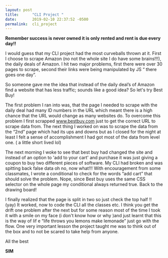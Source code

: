 ```yaml
---
layout: post
title:      "CLI Project "
date:       2019-02-10 22:37:52 -0500
permalink:  cli_project
---
```





**Remember success is never owned it is only rented and rent is due every day!!**
 


I would guess that my CLI project had the most curveballs thrown at it. First I choose to scrape Amazon (no not the whole site I do have some brains!!!), the daily deals of Amazon. I hit two major problems, first there were over 30 pages to scrape, second their links were being manipulated by JS “ there goes one day”.

So someone gave me the idea that instead of the daily deal’s of Amazon find a website that has less traffic; sounds like a good idea? So let's try  Best Buy!  

The first problem I ran into was, that the page I needed to scrape with the daily deal had many ID numbers in the URL which meant there is a high chance that the URL would change as many websites do. To overcome this problem I first scrapped www.bestbuy.com just to get the correct URL to scrape data from.  The next thing I worked on was to scrape the data from the “2nd” page which had its ups and downs but as I closed for the night at least I felt a sense of accomplishment I had got most of the data from level one. ( a little short lived lol)

The next morning I woke to see that best buy had changed the site and instead of an option to  'add to your cart' and purchase it was just giving a coupon to buy two different pieces of software. My CLI had broken and was spitting back false data oh no, now what!!!  With encouragement from some classmates, I wrote a conditional to check for the words “add cart” that should solve the problem. Nope, since Best buy uses the same CSS selector on the whole page my conditional always returned true. Back to the drawing board!

I finally  realized that the page is split in two so just check the top half !! (yay)  It worked, now to code the CLI all the classes etc. I think you get the drift one problem after the next but for some reason most of the time I took it with a smile on my face (i don't know how or why )and just learnt that this is the way of lif
e “life throws you lemons make lemonade” just go with the flow. One very important lesson the project taught me was to think out of the box and  to  not be scared to take help from anyone.



All the best

**SIM**

